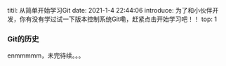 titil: 从简单开始学习Git
date: 2021-1-4 22:44:06
introduce: 为了和小伙伴开发，你有没有学过试一下版本控制系统Git嘞，赶紧点击开始学习吧！！
top: 1

### Git的历史
enmmmmm，未完待续。。。
